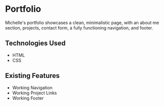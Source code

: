 # Portfolio
Michelle's portfolio showcases a clean, minimalistic page, with an about me section, projects, contact form, a fully functioning navigation, and footer.

## Technologies Used
* HTML
* CSS

## Existing Features
* Working Navigation
* Working Project Links
* Working Footer

